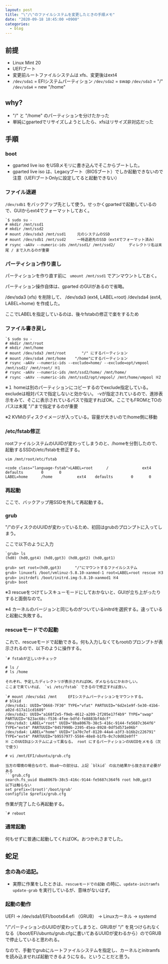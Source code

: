 ```yaml
---
layout: post
title: "\"/\"のファイルシステムを変更したときの手順メモ"
date: "2020-09-18 10:45:00 +0900"
categories: 
  - blog
---
```

## 前提

* Linux Mint 20
* UEFIブート
* 変更前ルートファイルシステムは xfs、変更後はext4
* `/dev/sda1` = EFIシステムパーティション `/dev/sda2` = swap `/dev/sda3` = "/" `/dev/sda4` = new "/home"

## why?

* "/" と "/home" のパーティションを分けたかった
* 単純にgpartedでリサイズしようとしたら、xfsはリサイズ非対応だった

## 手順
### boot

* gparted live iso をUSBメモリに書き込んでそこからブートした。
* gparted live iso は、Legacyブート（BIOSブート）でしか起動できないので注意（UEFIブートOnlyに設定してると起動できない）

### ファイル退避

`/dev/sdb1` をバックアップ先として使う。せっかくgpartedで起動しているので、GUIからext4でフォーマットしておく。  

```
`$ sudo su -
# mkdir /mnt/ssd1
# mkdir /mnt/ssd2
# mount /dev/sda3 /mnt/ssd1     元のシステムのSSD
# mount /dev/sdb1 /mnt/ssd2     一時退避先のSSD（ext4でフォーマット済み）
# rsync -aAXv --numeric-ids /mnt/ssd1/ /mnt/ssd2/      ディレクトリ名は末尾 / まで入れるのが重要
````

### パーティション作り直し

パーティションを作り直す前に ` umount /mnt/ssd1` でアンマウントしておく。  

パーティション操作自体は、gparted のGUIがあるので省略。  

/dev/sda3 (xfs) を削除して、  /dev/sda3 (ext4, LABEL=root)  /dev/sda4 (ext4, LABEL=home) を作成した。  

ここでLABELを指定しているのは、後々fstabの修正で楽をするため  

### ファイル書き戻し
```
`$ sudo su -
# mkdir /mnt/root
# mkdir /mnt/home
# mount /dev/sda3 /mnt/root       "/" にするパーティション
# mount /dev/sda4 /mnt/home    "/home"にするパーティション
# rsync -aAXv --numeric-ids --exclude=home/ --exclude=opt/vmpool /mnt/ssd2/ /mnt/root/ ※1
# rsync -aAXv --numeric-ids /mnt/ssd2/home/ /mnt/home/
# rsync -aAXv --numeric-ids /mnt/ssd2/opt/vmpool/ /mnt/home/vmpool ※2
````


※１ homeは別のパーティションにコピーするのでexclude指定している。 excludeは相対パスで指定しないと効かない。 -vが指定されているので、進捗表示をみて、そこに表示されているパスで指定すればOK。ここでもFROMとTOのパスは末尾 "/"まで指定するのが重要  

※2 KVMのディスクイメージが入っている。容量が大きいので/home側に移動  

### /etc/fstab修正

rootファイルシステムのUUIDが変わってしまうのと、/homeを分割したので、起動するSSDの/etc/fstabを修正する。  

`vim /mnt/root/etc/fstab`  

```
<code class="language-fstab">LABEL=root      /               ext4    defaults        0       0
LABEL=home      /home           ext4    defaults        0       0 
````

### 再起動

ここで、バックアップ用SSDを外して再起動する。  

### grub

"/"のディスクのUUIDが変わっているため、初回はgrubのプロンプトに入ってしまう。  

ここで以下のように入力  

```
`grub> ls 
(hd0) (hd0,gpt4) (hd0,gpt3) (hd0,gpt2) (hd0,gpt1)

grub> set root=(hd0,gpt3)      "/"にマウントするファイルシステム
grub> linuxefi /boot/vmlinuz-5.8.10-xanmod-1 root=LABEL=root rescue ※3
grub> initrdefi /boot/initrd.img-5.8.10-xanmod1 ※4
grub> boot
````


※3 rescueをつけてレスキューモードにしておかないと、GUIが立ち上がったりすると面倒なので。  

※4 カーネルのバージョンと同じものがついているinitrdを選択する。違っていると起動に失敗する。  

### rescueモードでの起動

これで、rescueモードで起動できる。何も入力しなくてもrootのプロンプトが表示されるので、以下のように操作する。  

```
`# fstabが正しいかチェック

# ls /
# ls /home

それぞれ、予定したディレクトリが表示されればOK。ダメならなにかおかしい。
ここまで来ていれば、 `vi /etc/fstab` できるので修正すれば良い。
````

```
`# mount /dev/sda1 /mnt     EFIシステムパーティションをマウントする。
# blkid
/dev/sda1: UUID="D668-7F30" TYPE="vfat" PARTUUID="6d2e1e9f-5e30-41b6-a02d-617a11cd1689"
/dev/sda2: UUID="a168f2e5-f9eb-4612-a209-2f205e17f4b9" TYPE="swap" PARTUUID="623ac68c-f536-4fee-bdfd-fe8883bf4dcf"
/dev/sda3: LABEL="root" UUID="8ba8067b-38c5-416c-9144-fe5687c364f6" TYPE="ext4" PARTUUID="0457990b-2395-45ea-8928-0df5d571e06b"
/dev/sda4: LABEL="home" UUID="1a70c7ef-8120-44a4-a3f3-b16b2c226791" TYPE="ext4" PARTUUID="b9557977-5584-48e8-b1fb-0c7c0d02e0ff"
※ このUUIDはシステムによって異なる。 root にするパーティションのUUIDをメモる（次で使う）

# vi /mnt/EFI/ubuntu/grub.cfg
 
当方の環境の場合なので、8ba8〜の部分は、上記 `blkid` の出力結果から抜き出す必要がある
```grub.cfg
search.fs_uuid 8ba8067b-38c5-416c-9144-fe5687c364f6 root hd0,gpt3
以下は触らない
set prefix=($root)'/boot/grub'
configfile $prefix/grub.cfg
````


作業が完了したら再起動する。  

```
`# reboot
````

### 通常起動

何もせずに普通に起動してくればOK。おつかれさまでした。  

## 蛇足
### 念の為の追記。

* 実際に作業をしたときは、`rescueモードでの起動` の時に、`update-initramfs` `update-grab` を実行しているが、意味がないはず。

### 起動の動作

UEFI -> /dev/sda1/EFI/bootx64.efi （GRUB） -> Linuxカーネル -> systemd  

"/"パーティションのUUIDが変わってしまうと、GRUBが "/" を見つけられなくなる（/boot/EFI/ubuntu/grub.cfgに書いてあるUUIDが変わるから）のでGRUBで停止していると思われる。  

なので、手動でgrubにルートファイルシステムを指定し、カーネルとinitramfsを読み込ませれば起動できるようになる。ということだと思う。  

